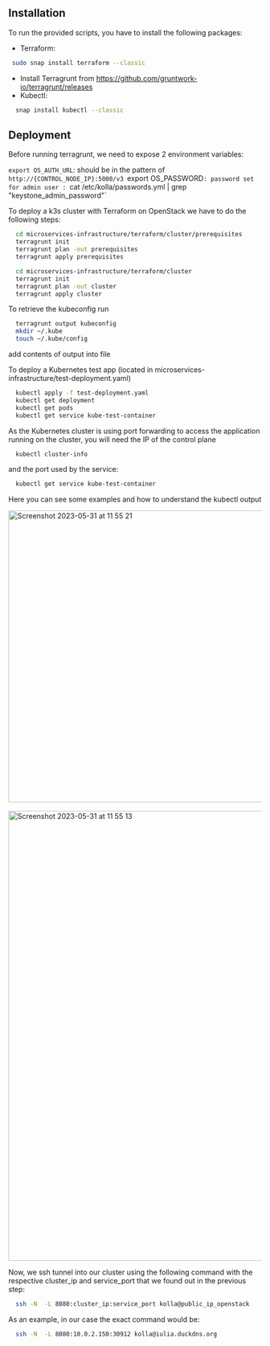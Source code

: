 ## Installation

To run the provided scripts, you have to install the following packages:
- Terraform:
 ```bash
  sudo snap install terraform --classic
```
- Install Terragrunt from https://github.com/gruntwork-io/terragrunt/releases
- Kubectl:
```bash
  snap install kubectl --classic
```

## Deployment

Before running terragrunt, we need to expose 2 environment variables:


`export OS_AUTH_URL`: should be in the pattern of `http://{CONTROL_NODE_IP}:5000/v3
`export OS_PASSWORD`: password set for admin user : `cat /etc/kolla/passwords.yml | grep "keystone_admin_password"`


To deploy a k3s cluster with Terraform on OpenStack we have to do the following steps:

```bash
  cd microservices-infrastructure/terraform/cluster/prerequisites
  terragrunt init
  terragrunt plan -out prerequisites
  terragrunt apply prerequisites
```

```bash
  cd microservices-infrastructure/terraform/cluster
  terragrunt init
  terragrunt plan -out cluster
  terragrunt apply cluster
```

To retrieve the kubeconfig run

```bash
  terragrunt output kubeconfig
  mkdir ~/.kube
  touch ~/.kube/config
```
add contents of output into file


To deploy a Kubernetes test app (located in microservices-infrastructure/test-deployment.yaml) 

```bash
  kubectl apply -f test-deployment.yaml 
  kubectl get deployment
  kubectl get pods
  kubectl get service kube-test-container
```

As the Kubernetes cluster is using port forwarding to access the application running on the cluster, you will need the IP of the control plane 
```bash
  kubectl cluster-info
```
and the port used by the service:
```bash
  kubectl get service kube-test-container
```

Here you can see some examples and how to understand the kubectl output

<img width="581" alt="Screenshot 2023-05-31 at 11 55 21" src="https://github.com/Evgeny-Volynsky/microservices-infrastructure/assets/16737171/130b5517-f92d-481e-9770-31fad8369e47">
<br /> <br />
<img width="896" alt="Screenshot 2023-05-31 at 11 55 13" src="https://github.com/Evgeny-Volynsky/microservices-infrastructure/assets/16737171/1ec5169a-b22a-405b-bf35-840c2df61164">
<br/>

Now, we ssh tunnel into our cluster using the following command with the respective cluster_ip and service_port that we found out in the previous step:
```bash
  ssh -N  -L 8080:cluster_ip:service_port kolla@public_ip_openstack
```
As an example, in our case the exact command would be:
```bash
  ssh -N  -L 8080:10.0.2.150:30912 kolla@iulia.duckdns.org 
```



